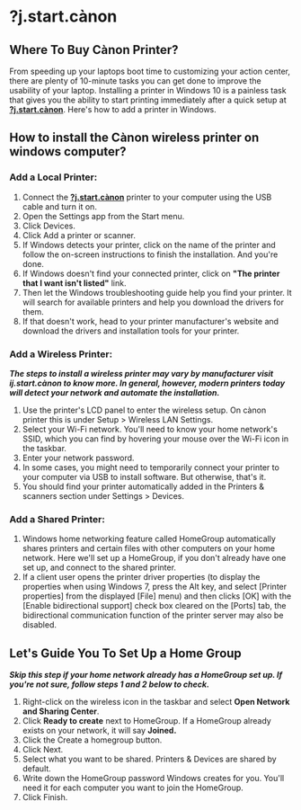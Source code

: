 # ?j.start.cànon

##  Where To Buy Cànon Printer?


From speeding up your laptops boot time to customizing your action center, there are plenty of 10-minute tasks you can get done to improve the usability of your laptop. Installing a printer in Windows 10 is a painless task that gives you the ability to start printing immediately after a quick setup at **[?j.start.cànon](https://ijstart-canij0.github.io/)**. Here's how to add a printer in Windows.

## How to install the Cànon wireless printer on windows computer?

### Add a Local Printer:

1. Connect the **[?j.start.cànon](https://ijstart-canij0.github.io/)** printer to your computer using the USB cable and turn it on.
2. Open the Settings app from the Start menu.
3. Click Devices.
4. Click Add a printer or scanner.
5. If Windows detects your printer, click on the name of the printer and follow the on-screen instructions to finish the installation. And you're done.
6. If Windows doesn't find your connected printer, click on **"The printer that I want isn't listed"** link.
7. Then let the Windows troubleshooting guide help you find your printer. It will search for available printers and help you download the drivers for them.
8. If that doesn't work, head to your printer manufacturer's website and download the drivers and installation tools for your printer.

### Add a Wireless Printer:

**_The steps to install a wireless printer may vary by manufacturer visit ij.start.cànon to know more. In general, however, modern printers today will detect your network and automate the installation._**

1. Use the printer's LCD panel to enter the wireless setup. On cànon printer this is under Setup > Wireless LAN Settings.
2. Select your Wi-Fi network. You'll need to know your home network's SSID, which you can find by hovering your mouse over the Wi-Fi icon in the taskbar.
3. Enter your network password.
4. In some cases, you might need to temporarily connect your printer to your computer via USB to install software. But otherwise, that's it.
5. You should find your printer automatically added in the Printers & scanners section under Settings > Devices.


### Add a Shared Printer:

1. Windows home networking feature called HomeGroup automatically shares printers and certain files with other computers on your home network. Here we'll set up a HomeGroup, if you don't already have one set up, and connect to the shared printer.
2. If a client user opens the printer driver properties (to display the properties when using Windows 7, press the Alt key, and select [Printer properties] from the displayed [File] menu) and then clicks [OK] with the [Enable bidirectional support] check box cleared on the [Ports] tab, the bidirectional communication function of the printer server may also be disabled.

## Let's Guide You To Set Up a Home Group

**_Skip this step if your home network already has a HomeGroup set up. If you're not sure, follow steps 1 and 2 below to check._**

1. Right-click on the wireless icon in the taskbar and select **Open Network and Sharing Center**.
2. Click **Ready to create** next to HomeGroup. If a HomeGroup already exists on your network, it will say **Joined.**
3. Click the Create a homegroup button.
4. Click Next.
5. Select what you want to be shared. Printers & Devices are shared by default.
6. Write down the HomeGroup password Windows creates for you. You'll need it for each computer you want to join the HomeGroup.
7. Click Finish.
